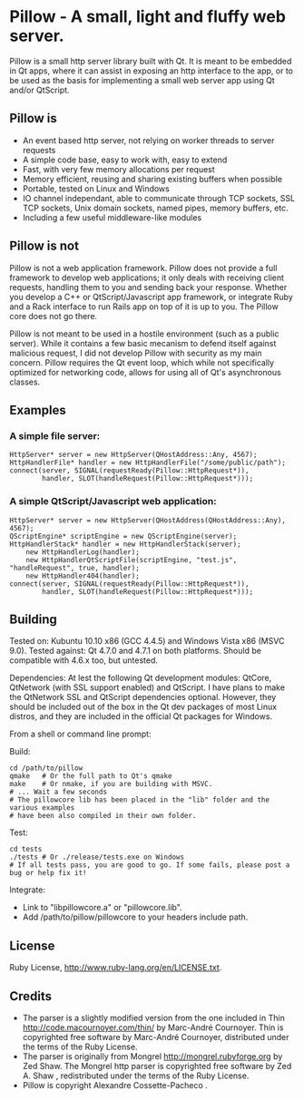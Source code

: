 # Pillow - A small, light and fluffy web server.

Pillow is a small http server library built with Qt. It is meant to be embedded in Qt apps, where it can assist in exposing an http interface to the app, or to be used as the basis for implementing a small web server app using Qt and/or QtScript.

## Pillow is 

* An event based http server, not relying on worker threads to server requests
* A simple code base, easy to work with, easy to extend
* Fast, with very few memory allocations per request
* Memory efficient, reusing and sharing existing buffers when possible
* Portable, tested on Linux and Windows
* IO channel independant, able to communicate through TCP sockets, SSL TCP sockets, Unix domain sockets, named pipes, memory buffers, etc.
* Including a few useful middleware-like modules

## Pillow is not

Pillow is not a web application framework. Pillow does not provide a full framework to develop web applications; it only deals with receiving client requests, handling them to you and sending back your response. Whether you develop a C++ or QtScript/Javascript app framework, or integrate Ruby and a Rack interface to run Rails app on top of it is up to you. The Pillow core does not go there.

Pillow is not meant to be used in a hostile environment (such as a public server). While it contains a few basic mecanism to defend itself against malicious request, I did not develop Pillow with security as my main concern. Pillow requires the Qt event loop, which while not specifically optimized for networking code, allows for using all of Qt's asynchronous classes.

## Examples

### A simple file server:
	
	HttpServer* server = new HttpServer(QHostAddress::Any, 4567);
	HttpHandlerFile* handler = new HttpHandlerFile("/some/public/path");
	connect(server, SIGNAL(requestReady(Pillow::HttpRequest*)),
	        handler, SLOT(handleRequest(Pillow::HttpRequest*)));

### A simple QtScript/Javascript web application:
	
	HttpServer* server = new HttpServer(QHostAddress(QHostAddress::Any), 4567);	
	QScriptEngine* scriptEngine = new QScriptEngine(server);
	HttpHandlerStack* handler = new HttpHandlerStack(server);
		new HttpHandlerLog(handler);
		new HttpHandlerQtScriptFile(scriptEngine, "test.js", "handleRequest", true, handler);
		new HttpHandler404(handler);
	connect(server, SIGNAL(requestReady(Pillow::HttpRequest*)),
	        handler, SLOT(handleRequest(Pillow::HttpRequest*)));

## Building

Tested on: Kubuntu 10.10 x86 (GCC 4.4.5) and Windows Vista x86 (MSVC 9.0).
Tested against: Qt 4.7.0 and 4.7.1 on both platforms. Should be compatible with 4.6.x too, but untested.

Dependencies: At lest the following Qt development modules: QtCore, QtNetwork (with SSL support enabled) and QtScript. I have plans to make the QtNetwork SSL and QtScript dependencies optional. However, they should be included out of the box in the Qt dev packages of most Linux distros, and they are included in the official Qt packages for Windows. 

From a shell or command line prompt:

Build:

	cd /path/to/pillow
	qmake	# Or the full path to Qt's qmake
	make	# Or nmake, if you are building with MSVC.
	# ... Wait a few seconds
	# The pillowcore lib has been placed in the "lib" folder and the various examples
	# have been also compiled in their own folder.

Test:

	cd tests
	./tests # Or ./release/tests.exe on Windows
	# If all tests pass, you are good to go. If some fails, please post a bug or help fix it!

Integrate:

- Link to "libpillowcore.a" or "pillowcore.lib".
- Add /path/to/pillow/pillowcore to your headers include path.

## License

Ruby License, http://www.ruby-lang.org/en/LICENSE.txt.

## Credits

* The parser is a slightly modified version from the one included in Thin http://code.macournoyer.com/thin/ by Marc-André Cournoyer. Thin is copyrighted free software by Marc-André Cournoyer, distributed under the terms of the Ruby License.
* The parser is originally from Mongrel http://mongrel.rubyforge.org by Zed Shaw. The Mongrel http parser is copyrighted free software by Zed A. Shaw <zedshaw at zedshaw dot com>, redistributed under the terms of the Ruby License.
* Pillow is copyright Alexandre Cossette-Pacheco <acossette at gmail dot com>. 

